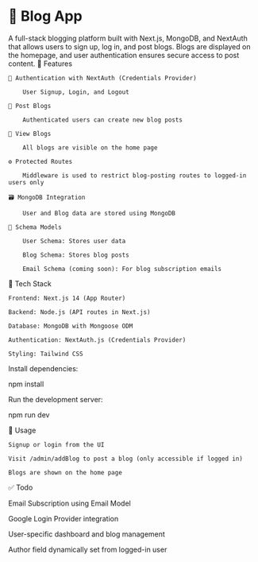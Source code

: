 # 📝 Blog App

A full-stack blogging platform built with Next.js, MongoDB, and NextAuth that allows users to sign up, log in, and post blogs. Blogs are displayed on the homepage, and user authentication ensures secure access to post content.
🚀 Features

    🔐 Authentication with NextAuth (Credentials Provider)

        User Signup, Login, and Logout

    📝 Post Blogs

        Authenticated users can create new blog posts

    👀 View Blogs

        All blogs are visible on the home page

    ⚙️ Protected Routes

        Middleware is used to restrict blog-posting routes to logged-in users only

    🗃️ MongoDB Integration

        User and Blog data are stored using MongoDB

    📄 Schema Models

        User Schema: Stores user data

        Blog Schema: Stores blog posts

        Email Schema (coming soon): For blog subscription emails

🧩 Tech Stack

    Frontend: Next.js 14 (App Router)

    Backend: Node.js (API routes in Next.js)

    Database: MongoDB with Mongoose ODM

    Authentication: NextAuth.js (Credentials Provider)

    Styling: Tailwind CSS

Install dependencies:

npm install

Run the development server:

npm run dev

📌 Usage

    Signup or login from the UI

    Visit /admin/addBlog to post a blog (only accessible if logged in)

    Blogs are shown on the home page



✅ Todo

Email Subscription using Email Model

Google Login Provider integration

User-specific dashboard and blog management

Author field dynamically set from logged-in user